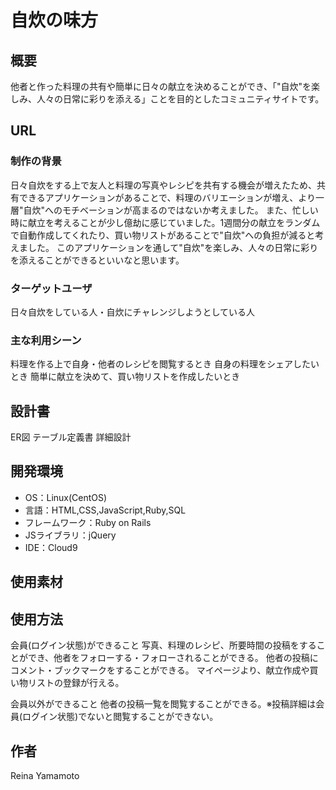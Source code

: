 # 自炊の味方

## 概要
他者と作った料理の共有や簡単に日々の献立を決めることができ、「"自炊"を楽しみ、人々の日常に彩りを添える」ことを目的としたコミュニティサイトです。


## URL


### 制作の背景
日々自炊をする上で友人と料理の写真やレシピを共有する機会が増えたため、共有できるアプリケーションがあることで、料理のバリエーションが増え、より一層"自炊"へのモチベーションが高まるのではないか考えました。
また、忙しい時に献立を考えることが少し億劫に感じていました。1週間分の献立をランダムで自動作成してくれたり、買い物リストがあることで"自炊"への負担が減ると考えました。
このアプリケーションを通して"自炊"を楽しみ、人々の日常に彩りを添えることができるといいなと思います。


### ターゲットユーザ
日々自炊をしている人・自炊にチャレンジしようとしている人

### 主な利用シーン
料理を作る上で自身・他者のレシピを閲覧するとき
自身の料理をシェアしたいとき
簡単に献立を決めて、買い物リストを作成したいとき





## 設計書
ER図
テーブル定義書
詳細設計


## 開発環境
- OS：Linux(CentOS)
- 言語：HTML,CSS,JavaScript,Ruby,SQL
- フレームワーク：Ruby on Rails
- JSライブラリ：jQuery
- IDE：Cloud9

## 使用素材

## 使用方法
会員(ログイン状態)ができること
写真、料理のレシピ、所要時間の投稿をすることができ、他者をフォローする・フォローされることができる。
他者の投稿にコメント・ブックマークをすることができる。
マイページより、献立作成や買い物リストの登録が行える。

会員以外ができること
他者の投稿一覧を閲覧することができる。※投稿詳細は会員(ログイン状態)でないと閲覧することができない。


## 作者
Reina Yamamoto
